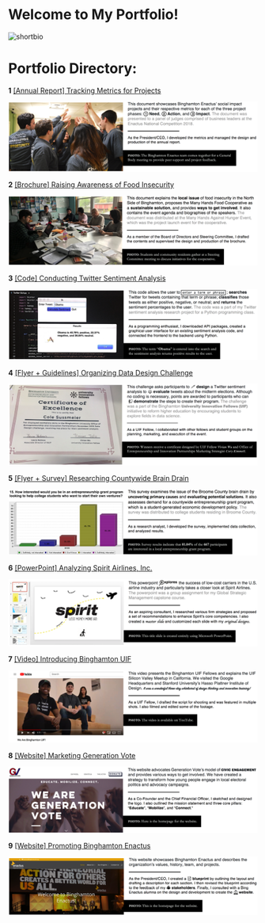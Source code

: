 # Welcome to My Portfolio! 

![shortbio](https://github.com/vwu15/images/blob/master/shortbio.png)

# Portfolio Directory:

**1**   [[Annual Report] Tracking Metrics for Projects](https://github.com/vwu15/cdfportfolio/blob/master/%5BAnnual%20Report%5D%20Tracking%20Metrics%20for%20Projects.pdf)

![annualreport](https://github.com/vwu15/cdfportfolioimages/blob/master/annualreport.png)

**2**   [[Brochure] Raising Awareness of Food Insecurity](https://github.com/vwu15/cdfportfolio/blob/master/%5BBrochure%5D%20Raising%20Awareness%20of%20Food%20Insecurity.pdf)

![brochure](https://github.com/vwu15/cdfportfolioimages/blob/master/brochure.png) 

**3**   [[Code] Conducting Twitter Sentiment Analysis](https://github.com/vwu15/cdfportfolio/blob/master/%5BCode%5D%20Conducting%20Twitter%20Sentiment%20Analysis)

![code](https://github.com/vwu15/cdfportfolioimages/blob/master/code.png) 

**4**   [[Flyer + Guidelines] Organizing Data Design Challenge](https://github.com/vwu15/cdfportfolio/blob/master/%5BFlyer%20%2B%20Guidelines%5D%20Organizing%20Data%20Design%20Challenge.pdf)

![flyer+guidelinesupdated](https://github.com/vwu15/cdfportfolioimages/blob/master/flyer%2Bguidelinesupdated.png) 

**5**   [[Flyer + Survey] Researching Countywide Brain Drain](https://github.com/vwu15/cdfportfolio/blob/master/%5BFlyer%20%2B%20Survey%5D%20Researching%20Countywide%20Brain%20Drain.pdf)

![flyer+survey](https://github.com/vwu15/cdfportfolioimages/blob/master/flyer%2Bsurvey.png) 

**6**   [[PowerPoint] Analyzing Spirit Airlines, Inc.](https://github.com/vwu15/cdfportfolio/blob/master/%5BPowerPoint%5D%20Spirit%20Airlines%20Analysis.pdf)

![powerpoint](https://github.com/vwu15/cdfportfolioimages/blob/master/powerpoint.png) 

**7**   [[Video] Introducing Binghamton UIF](https://youtu.be/CsJdmldAbB4)

![videoupdated](https://github.com/vwu15/cdfportfolioimages/blob/master/videoupdated.png) 

**8**   [[Website] Marketing Generation Vote](https://www.genvote.org/)

![websitegv](https://github.com/vwu15/cdfportfolioimages/blob/master/websitegv.png)

**9**   [[Website] Promoting Binghamton Enactus](http://www.binghamtonenactus.com/)

![websitebeupdated](https://github.com/vwu15/cdfportfolioimages/blob/master/websitebeupdated.png)
